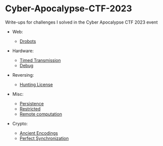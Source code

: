 # Cyber-Apocalypse-CTF-2023
Write-ups for challenges I solved in the Cyber Apocalypse CTF 2023 event


* Web:
  - <a href="./Web/Drobots">Drobots</a>

* Hardware:
  - <a href="./Hardware/Timed Transmission">Timed Transmission</a>
  - <a href="./Hardware/Debug">Debug</a>

* Reversing:
  - <a href="./Reversing/Hunting License">Hunting License</a>

* Misc:
  - <a href="./Misc/Persistence">Persistence</a>
  - <a href="./Misc/Restricted">Restricted</a>
  - <a href="./Misc/Remote computation">Remote computation</a>

* Crypto:
  - <a href="./Crypto/Ancient Encodings">Ancient Encodings</a>
  - <a href="./Crypto/Perfect Synchronization">Perfect Synchronization</a>

